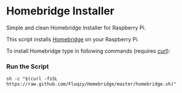 # Homebridge Installer
Simple and clean Homebridge Installer for Raspberry Pi.

This script installs [Homebridge](https://homebridge.io/) on your Raspberry Pi.

To install Homebridge type in following commands (requires [curl](https://curl.se/)):

### Run the Script

```shell
sh -c "$(curl -fsSL https://raw.github.com/Fluqzy/Homebridge/master/homebridge.sh)"
```
